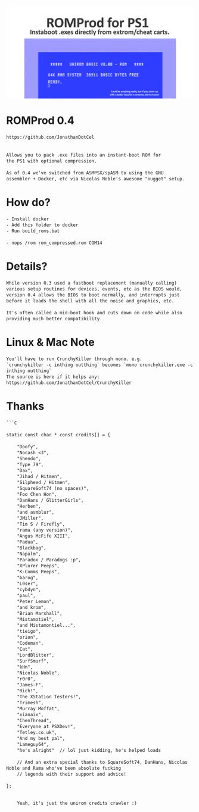 
![](social_card_PNG.png)


# ROMProd 0.4
	
    https://github.com/JonathanDotCel
    

    Allows you to pack .exe files into an instant-boot ROM for 
    the PS1 with optional compression.

    As of 0.4 we've switched from ASMPSX/spASM to using the GNU 
    assembler + Docker, etc via Nicolas Noble's awesome "nugget" setup.

# How do?
    
    - Install docker
    - Add this folder to docker
    - Run build_roms.bat

    - nops /rom rom_compressed.rom COM14
    
# Details?

    While version 0.3 used a fastboot replacement (manually calling)
    various setup routines for devices, events, etc as the BIOS would,
    version 0.4 allows the BIOS to boot normally, and interrupts just
    before it loads the shell with all the noise and graphics, etc.
    
    It's often called a mid-boot hook and cuts down on code while also
    providing much better compatibility.
    

# Linux & Mac Note

    You'll have to run CrunchyKiller through mono. e.g.
    `crunchykiller -c inthing outthing` becomes `mono crunchykiller.exe -c inthing outthing`
    The source is here if it helps any: https://github.com/JonathanDotCel/CrunchyKiller
    
# Thanks
    
    ```C

	static const char * const credits[] = {

		"Doofy",
		"Nocash <3",
		"Shendo",
		"Type 79",
		"Dax",
		"Jihad / Hitmen",
		"Silpheed / Hitmen",
		"SquareSoft74 (no spaces)",
		"Foo Chen Hon",    
		"DanHans / GlitterGirls",
		"Herben",
		"and asmblur",
		"JMiller",
		"Tim S / Firefly",
		"rama (any version)",
		"Angus McFife XIII",
		"Padua",
		"Blackbag",
		"Napalm",
		"Paradox / Paradogs :p",
		"XPlorer Peeps",
		"K-Comms Peeps",
		"barog",
		"L0ser",
		"cybdyn",
		"paul",
		"Peter Lemon",
		"and krom",
		"Brian Marshall",
		"Mistamotiel",
		"and Mistamontiel...",
		"tieigo",
		"orion",
		"Codeman",
		"Cat",
		"LordBlitter",
		"SurfSmurf",
		"kHn",
		"Nicolas Noble",
		"r0r0",
		"James-F",
		"Rich!",
		"The XStation Testers!",
		"Trimesh",
		"Murray Moffat",
		"xianaix",
		"ChenThread",
		"Everyone at PSXDev!",
		"Tetley.co.uk",
		"And my best pal",
		"Lameguy64",
		"he's alright"  // lol just kidding, he's helped loads

		// And an extra special thanks to SquareSoft74, DanHans, Nicolas Noble and Rama who've been absolute fucking
		// legends with their support and advice!

	};

```

    Yeah, it's just the unirom credits crawler :)
